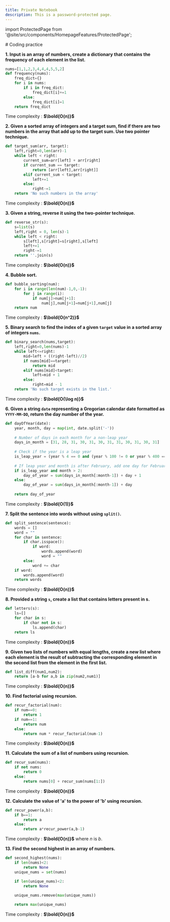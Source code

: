 ```yaml
---
title: Private Notebook
description: This is a password-protected page.
---
```


import ProtectedPage from '@site/src/components/HomepageFeatures/ProtectedPage';

<ProtectedPage>
# Coding practice

**1. Input is an array of numbers, create a dictionary that contains the frequency of each element in the list.**
```python
nums=[1,1,2,3,4,4,4,5,5,2]
def frequency(nums):
    freq_dict={}
    for i in nums:
        if i in freq_dict:
            freq_dict[i]+=1
        else:
            freq_dict[i]=1
    return freq_dict
```
Time complexity : **$\bold{O(n)}$**

**2. Given a sorted array of integers and a target sum, find if there are two numbers in the array that add up to the target sum. Use two pointer technique.**
```python
def target_sum(arr, target):
    left,right=0,len(arr)-1
    while left < right:
        current_sum=arr[left] + arr[right]
        if current_sum == target:
            return [arr[left],arr[right]]
        elif current_sum < target:
            left+=1
        else:
            right-=1
    return 'No such numbers in the array'
```
Time complexity : **$\bold{O(n)}$**

**3. Given a string, reverse it using the two-pointer technique.**
```python
def reverse_str(s):
    s=list(s)
    left,right = 0, len(s)-1
    while left < right:
        s[left],s[right]=s[right],s[left]
        left+=1
        right-=1
    return ''.join(s)  
```
Time complexity : **$\bold{O(n)}$**

**4. Bubble sort.**
```python
def bubble_sorting(num):
    for i in range(len(num)-1,0,-1):
        for j in range(i):
            if num[j]>num[j+1]:
                num[j],num[j+1]=num[j+1],num[j]
    return num
```
Time complexity : **$\bold{O(n^2)}$**

**5. Binary search to find the index of a given `target` value in a sorted array of integers `nums`.**
```python
def binary_search(nums,target):
    left,right=0,len(nums)-1
    while left<=right:
        mid=left + ((right-left)//2)
        if nums[mid]==target:
            return mid
        elif nums[mid]<target:
            left=mid + 1
        else:
            right=mid - 1
    return 'No such target exists in the list.'
```
Time complexity : **$\bold{O(\log n)}$**

**6. Given a string `date` representing a Gregorian calendar date formatted as `YYYY-MM-DD`, return the day number of the year.**
```python
def dayOfYear(date):
    year, month, day = map(int, date.split('-'))
    
    # Number of days in each month for a non-leap year
    days_in_month = [31, 28, 31, 30, 31, 30, 31, 31, 30, 31, 30, 31]
    
    # Check if the year is a leap year
    is_leap_year = (year % 4 == 0 and (year % 100 != 0 or year % 400 == 0))
    
    # If leap year and month is after February, add one day for February 29
    if is_leap_year and month > 2:
        day_of_year = sum(days_in_month[:month-1]) + day + 1
    else:
        day_of_year = sum(days_in_month[:month-1]) + day
    
    return day_of_year
```
Time complexity : **$\bold{O(1)}$**

**7. Split the sentence into words without using `split()`.**
```python
def split_sentence(sentence):
    words = []
    word = ""
    for char in sentence:
        if char.isspace():
            if word:
                words.append(word)
                word = ""
        else:
            word += char
    if word:
        words.append(word)
    return words
```
Time complexity : **$\bold{O(n)}$**

**8. Provided a string `s`, create a list that contains letters present in s.**
```python
def letters(s):
    ls=[]
    for char in s:
        if char not in s:
            ls.append(char)
    return ls            
```
Time complexity : **$\bold{O(n)}$**

**9. Given two lists of numbers with equal lengths, create a new list where each element is the result of subtracting the corresponding element in the second list from the element in the first list.**
```python
def list_diff(num1,num2):
    return [a-b for a,b in zip(num2,num1)]            
```
Time complexity : **$\bold{O(n)}$**

**10. Find factorial using recursion.**
```python
def recur_factorial(num):
    if num==0:
        return 1
    if num==1:
        return num
    else:
        return num * recur_factorial(num-1)
```
Time complexity : **$\bold{O(n)}$**

**11. Calculate the sum of a list of numbers using recursion.**
```python
def recur_sum(nums):
    if not nums:
        return 0
    else:
        return nums[0] + recur_sum(nums[1:])
```
Time complexity : **$\bold{O(n)}$**

**12. Calculate the value of 'a' to the power of 'b' using recursion.**
```python
def recur_power(a,b):
    if b==1:
        return a
    else:
        return a*recur_power(a,b-1)
```
Time complexity : **$\bold{O(n)}$** where $n$ is $b$.

**13. Find the second highest in an array of numbers.**
```python
def second_highest(nums):
    if len(nums)<2:
        return None
    unique_nums = set(nums)

    if len(unique_nums)<2:
        return None
    
    unique_nums.remove(max(unique_nums))

    return max(unique_nums)
```
Time complexity : **$\bold{O(n)}$**
</ProtectedPage>
